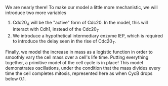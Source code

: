 We are nearly there! To make our model a little more 
mechanistic, we will introduce two more variables

1. Cdc20$_A$ will be the "active" form of Cdc20. In the model,
   this will interact with Cdh1, instead of the Cdc20$_T$
2. We introduce a hypothetical intermediary enzyme IEP, which
   is required to introduce the delay seen in the rise of 
   Cdc20$_T$.

Finally, we model the increase in mass as a logistic function
in order to smoothly vary the cell mass over a cell's life time.
Putting everything together, a primitive model of the cell cycle
is in place! This model demonstrates oscillations, under the condition
that the mass divides every time the cell completes mitosis, represented
here as when CycB drops below 0.1.
